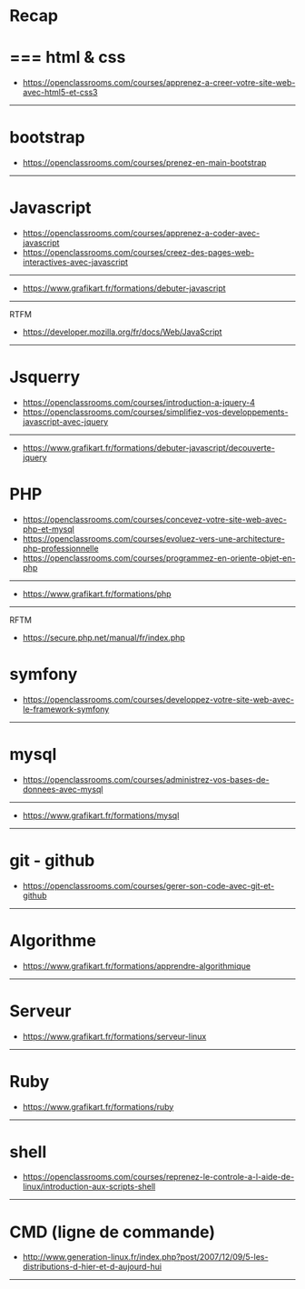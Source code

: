 # Recap

===
html & css
===
* https://openclassrooms.com/courses/apprenez-a-creer-votre-site-web-avec-html5-et-css3

------------

bootstrap
===
* https://openclassrooms.com/courses/prenez-en-main-bootstrap

------------

Javascript
===
* https://openclassrooms.com/courses/apprenez-a-coder-avec-javascript
* https://openclassrooms.com/courses/creez-des-pages-web-interactives-avec-javascript

------------

* https://www.grafikart.fr/formations/debuter-javascript

------------

RTFM
* https://developer.mozilla.org/fr/docs/Web/JavaScript

------------

Jsquerry
===
* https://openclassrooms.com/courses/introduction-a-jquery-4
* https://openclassrooms.com/courses/simplifiez-vos-developpements-javascript-avec-jquery

------------

* https://www.grafikart.fr/formations/debuter-javascript/decouverte-jquery

PHP
===
* https://openclassrooms.com/courses/concevez-votre-site-web-avec-php-et-mysql
* https://openclassrooms.com/courses/evoluez-vers-une-architecture-php-professionnelle
* https://openclassrooms.com/courses/programmez-en-oriente-objet-en-php

------------

* https://www.grafikart.fr/formations/php


------------
RFTM
* https://secure.php.net/manual/fr/index.php


symfony
===
* https://openclassrooms.com/courses/developpez-votre-site-web-avec-le-framework-symfony

------------

mysql
===
* https://openclassrooms.com/courses/administrez-vos-bases-de-donnees-avec-mysql

------------

* https://www.grafikart.fr/formations/mysql

------------

git - github
===
* https://openclassrooms.com/courses/gerer-son-code-avec-git-et-github

------------

Algorithme
===

* https://www.grafikart.fr/formations/apprendre-algorithmique

------------

Serveur
===

* https://www.grafikart.fr/formations/serveur-linux

------------

Ruby 
===

* https://www.grafikart.fr/formations/ruby

------------

shell
===

* https://openclassrooms.com/courses/reprenez-le-controle-a-l-aide-de-linux/introduction-aux-scripts-shell

------------

CMD (ligne de commande)
===
* http://www.generation-linux.fr/index.php?post/2007/12/09/5-les-distributions-d-hier-et-d-aujourd-hui

------------